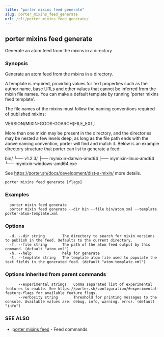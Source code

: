 ```yaml
---
title: "porter mixins feed generate"
slug: porter_mixins_feed_generate
url: /cli/porter_mixins_feed_generate/
---
```

## porter mixins feed generate

Generate an atom feed from the mixins in a directory

### Synopsis

Generate an atom feed from the mixins in a directory. 

A template is required, providing values for text properties such as the author name, base URLs and other values that cannot be inferred from the mixin file names. You can make a default template by running 'porter mixins feed template'.

The file names of the mixins must follow the naming conventions required of published mixins:

VERSION/MIXIN-GOOS-GOARCH[FILE_EXT]

More than one mixin may be present in the directory, and the directories may be nested a few levels deep, as long as the file path ends with the above naming convention, porter will find and match it. Below is an example directory structure that porter can list to generate a feed:

bin/
└── v1.2.3/
    ├── mymixin-darwin-amd64
    ├── mymixin-linux-amd64
    └── mymixin-windows-amd64.exe

See https://porter.sh/docs/development/dist-a-mixin/ more details.


```
porter mixins feed generate [flags]
```

### Examples

```
  porter mixin feed generate
  porter mixin feed generate --dir bin --file bin/atom.xml --template porter-atom-template.xml
```

### Options

```
  -d, --dir string        The directory to search for mixin versions to publish in the feed. Defaults to the current directory.
  -f, --file string       The path of the atom feed output by this command. (default "atom.xml")
  -h, --help              help for generate
  -t, --template string   The template atom file used to populate the text fields in the generated feed. (default "atom-template.xml")
```

### Options inherited from parent commands

```
      --experimental strings   Comma separated list of experimental features to enable. See https://porter.sh/configuration/#experimental-feature-flags for available feature flags.
      --verbosity string       Threshold for printing messages to the console. Available values are: debug, info, warning, error. (default "info")
```

### SEE ALSO

* [porter mixins feed](/cli/porter_mixins_feed/)	 - Feed commands

